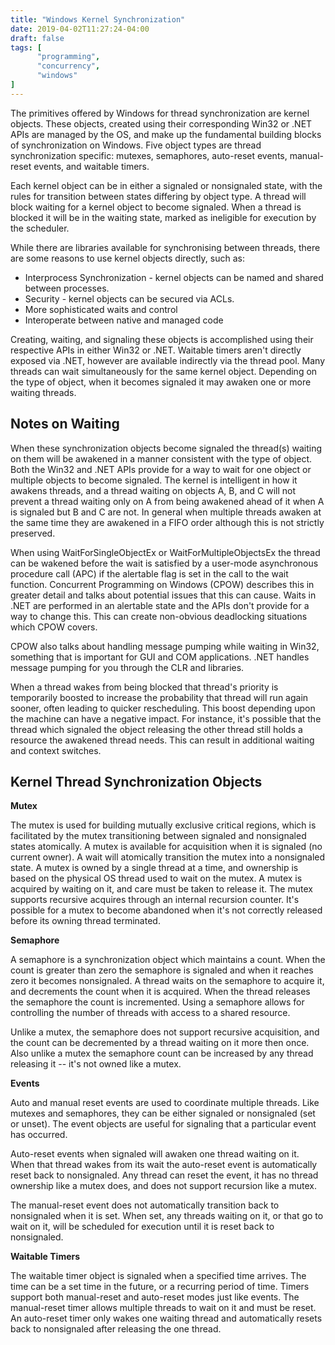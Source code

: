 ```yaml
---
title: "Windows Kernel Synchronization"
date: 2019-04-02T11:27:24-04:00
draft: false
tags: [
      "programming",
      "concurrency",
      "windows"
]      
---
```


The primitives offered by Windows for thread synchronization are
kernel objects.  These objects, created using their corresponding
Win32 or .NET APIs are managed by the OS, and make up the fundamental
building blocks of synchronization on Windows.  Five object types are
thread synchronization specific: mutexes, semaphores, auto-reset events,
manual-reset events, and waitable timers.

Each kernel object can be in either a signaled or nonsignaled state,
with the rules for transition between states differing by object
type.  A thread will block waiting for a kernel object to become
signaled.  When a thread is blocked it will be in the waiting state,
marked as ineligible for execution by the scheduler.

While there are libraries available for synchronising between threads,
there are some reasons to use kernel objects directly, such as:

* Interprocess Synchronization - kernel objects can be named and
  shared between processes.
* Security - kernel objects can be secured via ACLs.
* More sophisticated waits and control
* Interoperate between native and managed code

Creating, waiting, and signaling these objects is accomplished using
their respective APIs in either Win32 or .NET.  Waitable timers aren't
directly exposed via .NET, however are available indirectly via the
thread pool.  Many threads can wait simultaneously for the same kernel
object.  Depending on the type of object, when it becomes signaled it may
awaken one or more waiting threads.

## Notes on Waiting

When these synchronization objects become signaled the thread(s)
waiting on them will be awakened in a manner consistent with the type
of object.  Both the Win32 and .NET APIs provide for a way to wait for
one object or multiple objects to become signaled.  The kernel is
intelligent in how it awakens threads, and a thread waiting on objects
A, B, and C will not prevent a thread waiting only on A from being
awakened ahead of it when A is signaled but B and C are not.  In
general when multiple threads awaken at the same time they are
awakened in a FIFO order although this is not strictly preserved.

When using WaitForSingleObjectEx or WaitForMultipleObjectsEx the
thread can be wakened before the wait is satisfied by a user-mode
asynchronous procedure call (APC) if the alertable flag is set in the
call to the wait function.  Concurrent Programming on Windows (CPOW)
describes this in greater detail and talks about potential issues that
this can cause.  Waits in .NET are performed in an alertable state and
the APIs don't provide for a way to change this.  This can create
non-obvious deadlocking situations which CPOW covers.

CPOW also talks about handling message pumping while waiting in Win32,
something that is important for GUI and COM applications.  .NET
handles message pumping for you through the CLR and libraries.  

When a thread wakes from being blocked that thread's priority is
temporarily boosted to increase the probability that thread will run
again sooner, often leading to quicker rescheduling.  This boost
depending upon the machine can have a negative impact.  For instance,
it's possible that the thread which signaled the object releasing the
other thread still holds a resource the awakened thread needs.  This
can result in additional waiting and context switches.


## Kernel Thread Synchronization Objects

**Mutex**

The mutex is used for building mutually exclusive critical regions,
which is facilitated by the mutex transitioning between signaled and
nonsignaled states atomically.  A mutex is available for acquisition
when it is signaled (no current owner).  A wait will atomically
transition the mutex into a nonsignaled state.  A mutex is owned by a
single thread at a time, and ownership is based on the physical OS
thread used to wait on the mutex.  A mutex is acquired by waiting on
it, and care must be taken to release it.  The mutex supports
recursive acquires through an internal recursion counter.  It's
possible for a mutex to become abandoned when it's not correctly
released before its owning thread terminated.

**Semaphore**

A semaphore is a synchronization object which maintains a count.  When
the count is greater than zero the semaphore is signaled and when it
reaches zero it becomes nonsignaled.  A thread waits on the semaphore to
acquire it, and decrements the count when it is acquired.  When the
thread releases the semaphore the count is incremented.  Using a
semaphore allows for controlling the number of threads with access to
a shared resource.

Unlike a mutex, the semaphore does not support recursive acquisition,
and the count can be decremented by a thread waiting on it more then
once.  Also unlike a mutex the semaphore count can be increased by
any thread releasing it -- it's not owned like a mutex.

**Events**

Auto and manual reset events are used to coordinate multiple threads.
Like mutexes and semaphores, they can be either signaled or
nonsignaled (set or unset).  The event objects are useful for
signaling that a particular event has occurred.

Auto-reset events when signaled will awaken one thread waiting on
it. When that thread wakes from its wait the auto-reset event is
automatically reset back to nonsignaled.  Any thread can reset the
event, it has no thread ownership like a mutex does, and does not
support recursion like a mutex.

The manual-reset event does not automatically transition back to
nonsignaled when it is set.  When set, any threads waiting on it, or
that go to wait on it, will be scheduled for execution until it is
reset back to nonsignaled.

**Waitable Timers**

The waitable timer object is signaled when a specified time arrives.
The time can be a set time in the future, or a recurring period of
time.  Timers support both manual-reset and auto-reset modes just
like events.  The manual-reset timer allows multiple threads to wait
on it and must be reset.  An auto-reset timer only wakes one waiting
thread and automatically resets back to nonsignaled after releasing
the one thread.

